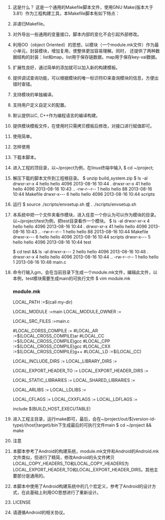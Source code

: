 1. 这是什么？
  这是一个通用的Makefile脚本文件，使用GNU Make(版本大于3.81）作为工程构建工具，本Makefile脚本有如下特点：
  1. 非递归Makefile。
  2. 对外导出一些通用的变量接口，脚本内部的变化不会引起外部修改。
  3. 利用OO（object Oriented）的思想，以模块（一个module.mk文件）作为最小单元，封装模块，增加复用，使整体更加容易理解。同时，
还提供了两种数据结构的封装：list和map，list用于保存链数据，map用于保存key-val数据。
  4. 扩展性良好，通过简单的添加就可以加入新的构建模板。
  5. 提供调试查询功能，可以根据模块的唯一标识符ID来查询模块的信息，方便出错时查错。
  6. 支持模块的单独编译。
  7. 支持用户定义自定义的配置。
  8. 默认提供以C, C++作为编程语言的编译构建。
  9. 提供模块模板文件，在使用时只需拷贝模板后修改，对接口进行赋值即可。
  10. 使用简单。
  

2. 怎样使用
  1. 下载本脚本。

  2. 进入工程的顶目录，以~/project为例，在linux终端中输入
        $ cd ~/project; 

  3. 解压下载的脚本文件到工程根目录。
        $ unzip build_system.zip
        $ ls -al
        drwxr-xr-x  4 hello hello 4096 2013-08-16 10:44 .
        drwxr-xr-x 41 hello hello 4096 2013-08-16 10:43 ..
        -rw-r--r--  1 hello hello   88 2013-08-16 10:44 Makefile
        drwxr-x---  6 hello hello 4096 2013-08-16 10:44 scripts
  4. 运行
        $ source ./scripts/envsetup.sh 或 . ./scripts/envsetup.sh

  5. 本系统中把一个文件夹看作模块，进入任意一个你认为可以作为模块的目录。以~/project/test为例，把test目录看作一个模块。
        $ ls -al
        drwxr-xr-x  4 hello hello 4096 2013-08-16 10:44 .
        drwxr-xr-x 41 hello hello 4096 2013-08-16 10:43 ..
        -rw-r--r--  1 hello hello   88 2013-08-16 10:44 Makefile
        drwxr-x---  6 hello hello 4096 2013-08-16 10:44 scripts
        drwxr-x---  5 hello hello 4096 2013-08-16 10:44 test

        $ cd test && ls -al
        drwxr-x--- 2 hello hello 4096 2013-08-16 10:48 .
        drwxr-xr-x 4 hello hello 4096 2013-08-16 10:44 ..
        -rw-r--r-- 1 hello hello    1 2013-08-16 10:48 main.c

  6. 命令行输入gm，会在当前目录下生成一个module.mk文件，编辑此文件，以本例，test模块需要生成main的可执行文件
        $ vim module.mk

        ### module.mk
        
        LOCAL_PATH             :=$(call my-dir)
        
        LOCAL_MODULE           :=main
        LOCAL_MODULE_OWNER     :=
        
        LOCAL_SRC_FILES        :=main.c
        
        #LOCAL_CORSS_COMPILE   :=
        #LOCAL_AR              :=$(LOCAL_CROSS_COMPILE)ar
        #LOCAL_CC              :=$(LOCAL_CROSS_COMPILE)gcc
        #LOCAL_CPP             :=$(LOCAL_CROSS_COMPILE)gcc
        #LOCAL_CXX             :=$(LOCAL_CROSS_COMPILE)g++
        #LOCAL_LD              :=$(LOCAL_CC)
        
        LOCAL_INCLUDE_DIRS     :=
        LOCAL_LIBRARY_DIRS     :=
        
        LOCAL_EXPORT_HEADER_TO   :=
        LOCAL_EXPORT_HEADER_DIRS :=
        
        LOCAL_STATIC_LIBRARIES :=
        LOCAL_SHARED_LIBRARIES :=
        
        LOCAL_ARLIBS           :=
        LOCAL_LDLIBS           :=
        
        LOCAL_CFLAGS           :=
        LOCAL_CXXFLAGS         :=
        LOCAL_LDFLAGS          :=
       
        include $(BUILD_HOST_EXECUTABLE)
       
  7. 进入工程主目录，运行make即可，最后，会在~/project/out/$(version-id-type)/(host|target)/bin下生成最后的可执行文件main
        $ cd ~/project && make


3. 注意
  1. 本脚本参考了Android的构建系统，module.mk文件和Android的Android.mk文件类似，但进行了精简，修改Android的头文件拷贝
LOCAL_COPY_HEADERS_TO和LOCAL_COPY_HEADERS为LOCAL_EXPORT_HEADER_TO和LOCAL_EXPORT_HEADER_DIRS。其他主要部分是通用的。
  2. 本脚本中使用了Android构建系统中的几个宏定义，参考了Android的设计方式，在此基础上利用OO思想进行了重新设计。

4. LICENSE
  1. 请遵循Android的相关协议。
